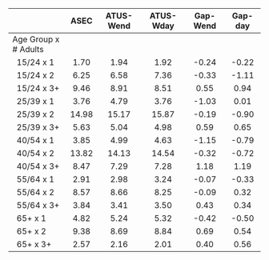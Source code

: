 
|                      |         ASEC |    ATUS-Wend |    ATUS-Wday |     Gap-Wend |      Gap-day |
| -------------------- | :----------: | :----------: | :----------: | :----------: | :----------: |
| Age Group x # Adults |              |              |              |              |              |
| &nbsp;&nbsp;15/24 x 1 |         1.70 |         1.94 |         1.92 |        -0.24 |        -0.22 |
| &nbsp;&nbsp;15/24 x 2 |         6.25 |         6.58 |         7.36 |        -0.33 |        -1.11 |
| &nbsp;&nbsp;15/24 x 3+ |         9.46 |         8.91 |         8.51 |         0.55 |         0.94 |
| &nbsp;&nbsp;25/39 x 1 |         3.76 |         4.79 |         3.76 |        -1.03 |         0.01 |
| &nbsp;&nbsp;25/39 x 2 |        14.98 |        15.17 |        15.87 |        -0.19 |        -0.90 |
| &nbsp;&nbsp;25/39 x 3+ |         5.63 |         5.04 |         4.98 |         0.59 |         0.65 |
| &nbsp;&nbsp;40/54 x 1 |         3.85 |         4.99 |         4.63 |        -1.15 |        -0.79 |
| &nbsp;&nbsp;40/54 x 2 |        13.82 |        14.13 |        14.54 |        -0.32 |        -0.72 |
| &nbsp;&nbsp;40/54 x 3+ |         8.47 |         7.29 |         7.28 |         1.18 |         1.19 |
| &nbsp;&nbsp;55/64 x 1 |         2.91 |         2.98 |         3.24 |        -0.07 |        -0.33 |
| &nbsp;&nbsp;55/64 x 2 |         8.57 |         8.66 |         8.25 |        -0.09 |         0.32 |
| &nbsp;&nbsp;55/64 x 3+ |         3.84 |         3.41 |         3.50 |         0.43 |         0.34 |
| &nbsp;&nbsp;65+ x 1  |         4.82 |         5.24 |         5.32 |        -0.42 |        -0.50 |
| &nbsp;&nbsp;65+ x 2  |         9.38 |         8.69 |         8.84 |         0.69 |         0.54 |
| &nbsp;&nbsp;65+ x 3+ |         2.57 |         2.16 |         2.01 |         0.40 |         0.56 |

